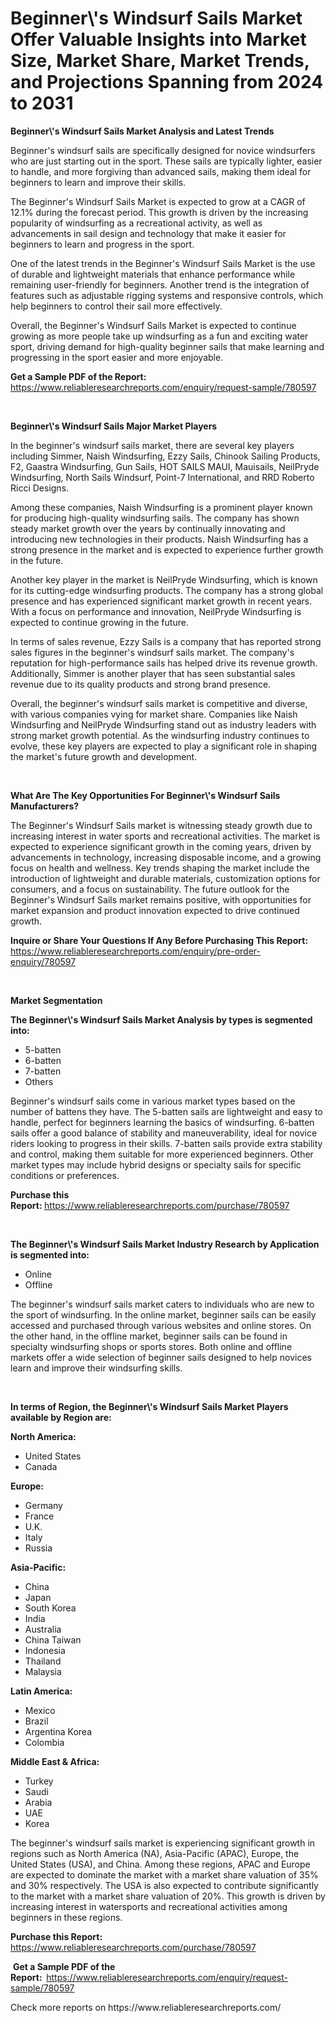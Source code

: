 <p><h1>Beginner\'s Windsurf Sails Market Offer Valuable Insights into Market Size, Market Share, Market Trends, and Projections Spanning from 2024 to 2031</h1></p><p><strong>Beginner\'s Windsurf Sails Market Analysis and Latest Trends</strong></p>
<p><p>Beginner's windsurf sails are specifically designed for novice windsurfers who are just starting out in the sport. These sails are typically lighter, easier to handle, and more forgiving than advanced sails, making them ideal for beginners to learn and improve their skills.</p><p>The Beginner's Windsurf Sails Market is expected to grow at a CAGR of 12.1% during the forecast period. This growth is driven by the increasing popularity of windsurfing as a recreational activity, as well as advancements in sail design and technology that make it easier for beginners to learn and progress in the sport.</p><p>One of the latest trends in the Beginner's Windsurf Sails Market is the use of durable and lightweight materials that enhance performance while remaining user-friendly for beginners. Another trend is the integration of features such as adjustable rigging systems and responsive controls, which help beginners to control their sail more effectively.</p><p>Overall, the Beginner's Windsurf Sails Market is expected to continue growing as more people take up windsurfing as a fun and exciting water sport, driving demand for high-quality beginner sails that make learning and progressing in the sport easier and more enjoyable.</p></p>
<p><strong>Get a Sample PDF of the Report:&nbsp;</strong> <a href="https://www.reliableresearchreports.com/enquiry/request-sample/780597">https://www.reliableresearchreports.com/enquiry/request-sample/780597</a></p>
<p>&nbsp;</p>
<p><strong>Beginner\'s Windsurf Sails Major Market Players</strong></p>
<p><p>In the beginner's windsurf sails market, there are several key players including Simmer, Naish Windsurfing, Ezzy Sails, Chinook Sailing Products, F2, Gaastra Windsurfing, Gun Sails, HOT SAILS MAUI, Mauisails, NeilPryde Windsurfing, North Sails Windsurf, Point-7 International, and RRD Roberto Ricci Designs. </p><p>Among these companies, Naish Windsurfing is a prominent player known for producing high-quality windsurfing sails. The company has shown steady market growth over the years by continually innovating and introducing new technologies in their products. Naish Windsurfing has a strong presence in the market and is expected to experience further growth in the future.</p><p>Another key player in the market is NeilPryde Windsurfing, which is known for its cutting-edge windsurfing products. The company has a strong global presence and has experienced significant market growth in recent years. With a focus on performance and innovation, NeilPryde Windsurfing is expected to continue growing in the future.</p><p>In terms of sales revenue, Ezzy Sails is a company that has reported strong sales figures in the beginner's windsurf sails market. The company's reputation for high-performance sails has helped drive its revenue growth. Additionally, Simmer is another player that has seen substantial sales revenue due to its quality products and strong brand presence.</p><p>Overall, the beginner's windsurf sails market is competitive and diverse, with various companies vying for market share. Companies like Naish Windsurfing and NeilPryde Windsurfing stand out as industry leaders with strong market growth potential. As the windsurfing industry continues to evolve, these key players are expected to play a significant role in shaping the market's future growth and development.</p></p>
<p>&nbsp;</p>
<p><strong>What Are The Key Opportunities For Beginner\'s Windsurf Sails Manufacturers?</strong></p>
<p><p>The Beginner's Windsurf Sails market is witnessing steady growth due to increasing interest in water sports and recreational activities. The market is expected to experience significant growth in the coming years, driven by advancements in technology, increasing disposable income, and a growing focus on health and wellness. Key trends shaping the market include the introduction of lightweight and durable materials, customization options for consumers, and a focus on sustainability. The future outlook for the Beginner's Windsurf Sails market remains positive, with opportunities for market expansion and product innovation expected to drive continued growth.</p></p>
<p><strong>Inquire or Share Your Questions If Any Before Purchasing This Report:</strong> <a href="https://www.reliableresearchreports.com/enquiry/pre-order-enquiry/780597">https://www.reliableresearchreports.com/enquiry/pre-order-enquiry/780597</a></p>
<p>&nbsp;</p>
<p><strong>Market Segmentation</strong></p>
<p><strong>The Beginner\'s Windsurf Sails Market Analysis by types is segmented into:</strong></p>
<p><ul><li>5-batten</li><li>6-batten</li><li>7-batten</li><li>Others</li></ul></p>
<p><p>Beginner's windsurf sails come in various market types based on the number of battens they have. The 5-batten sails are lightweight and easy to handle, perfect for beginners learning the basics of windsurfing. 6-batten sails offer a good balance of stability and maneuverability, ideal for novice riders looking to progress in their skills. 7-batten sails provide extra stability and control, making them suitable for more experienced beginners. Other market types may include hybrid designs or specialty sails for specific conditions or preferences.</p></p>
<p><strong>Purchase this Report:&nbsp;</strong><a href="https://www.reliableresearchreports.com/purchase/780597">https://www.reliableresearchreports.com/purchase/780597</a></p>
<p>&nbsp;</p>
<p><strong>The Beginner\'s Windsurf Sails Market Industry Research by Application is segmented into:</strong></p>
<p><ul><li>Online</li><li>Offline</li></ul></p>
<p><p>The beginner's windsurf sails market caters to individuals who are new to the sport of windsurfing. In the online market, beginner sails can be easily accessed and purchased through various websites and online stores. On the other hand, in the offline market, beginner sails can be found in specialty windsurfing shops or sports stores. Both online and offline markets offer a wide selection of beginner sails designed to help novices learn and improve their windsurfing skills.</p></p>
<p>&nbsp;</p>
<p><strong>In terms of Region, the Beginner\'s Windsurf Sails Market Players available by Region are:</strong></p>
<p>
    <p> <strong> North America: </strong>
        <ul>
            <li>United States</li>
            <li>Canada</li>
        </ul>
        </p> 
    <p> <strong> Europe: </strong>
        <ul>
            <li>Germany</li>
            <li>France</li>
            <li>U.K.</li>
            <li>Italy</li>
            <li>Russia</li>
        </ul>
        </p> 
    <p> <strong> Asia-Pacific: </strong>
        <ul>
            <li>China</li>
            <li>Japan</li>
            <li>South Korea</li>
            <li>India</li>
            <li>Australia</li>
            <li>China Taiwan</li>
            <li>Indonesia</li>
            <li>Thailand</li>
            <li>Malaysia</li>
        </ul>
        </p> 
    <p> <strong> Latin America: </strong>
        <ul>
            <li>Mexico</li>
            <li>Brazil</li>
            <li>Argentina Korea</li>
            <li>Colombia</li>
        </ul>
        </p> 
    <p> <strong> Middle East & Africa: </strong>
        <ul>
            <li>Turkey</li>
            <li>Saudi</li>
            <li>Arabia</li>
            <li>UAE</li>
            <li>Korea</li>
        </ul>
    </p>
    </p>
<p><p>The beginner's windsurf sails market is experiencing significant growth in regions such as North America (NA), Asia-Pacific (APAC), Europe, the United States (USA), and China. Among these regions, APAC and Europe are expected to dominate the market with a market share valuation of 35% and 30% respectively. The USA is also expected to contribute significantly to the market with a market share valuation of 20%. This growth is driven by increasing interest in watersports and recreational activities among beginners in these regions.</p></p>
<p><strong>Purchase this Report: </strong><a href="https://www.reliableresearchreports.com/purchase/780597">https://www.reliableresearchreports.com/purchase/780597</a></p>
<p>&nbsp;<strong>Get a Sample PDF of the Report:&nbsp;&nbsp;</strong><a href="https://www.reliableresearchreports.com/enquiry/request-sample/780597">https://www.reliableresearchreports.com/enquiry/request-sample/780597</a></p>
<p><strong></strong></p>
<p>Check more reports on https://www.reliableresearchreports.com/</p>